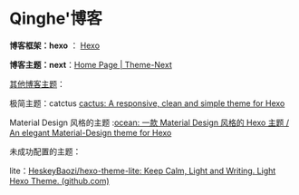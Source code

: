 # Qinghe'博客

**博客框架：hexo** ： [Hexo](https://hexo.io/zh-cn/)

**博客主题：next**：[Home Page | Theme-Next](https://theme-next.org/index.html)





<u>其他博客主题</u>：

极简主题：catctus [cactus: A responsive, clean and simple theme for Hexo](https://github.com/probberechts/hexo-theme-cactus)

Material Design 风格的主题 :[ocean: 一款 Material Design 风格的 Hexo 主题 / An elegant Material-Design theme for Hexo](https://github.com/fluid-dev/hexo-theme-fluid)



未成功配置的主题：

lite：[HeskeyBaozi/hexo-theme-lite: Keep Calm, Light and Writing. Light Hexo Theme. (github.com)](https://github.com/HeskeyBaozi/hexo-theme-lite)